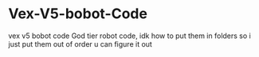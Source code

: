 # Vex-V5-bobot-Code
vex v5 bobot code
God tier robot code, idk how to put them in folders so i just put them out of order u can figure it out
